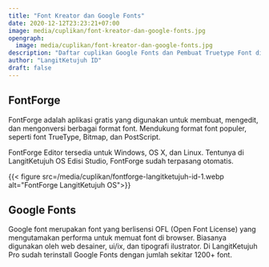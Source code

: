 ```yaml
---
title: "Font Kreator dan Google Fonts"
date: 2020-12-12T23:23:21+07:00
image: media/cuplikan/font-kreator-dan-google-fonts.jpg
opengraph:
  image: media/cuplikan/font-kreator-dan-google-fonts.jpg
description: "Daftar cuplikan Google Fonts dan Pembuat Truetype Font di LangitKetujuh OS"
author: "LangitKetujuh ID"
draft: false
---
```


## FontForge

FontForge adalah aplikasi gratis yang digunakan untuk membuat, mengedit, dan mengonversi berbagai format font. Mendukung format font populer, seperti font TrueType, Bitmap, dan PostScript.

FontForge Editor tersedia untuk Windows, OS X, dan Linux. Tentunya di LangitKetujuh OS Edisi Studio, FontForge sudah terpasang otomatis.

{{< figure src=/media/cuplikan/fontforge-langitketujuh-id-1.webp alt="FontForge LangitKetujuh OS">}}

## Google Fonts

Google font merupakan font yang berlisensi OFL (Open Font License) yang mengutamakan performa untuk memuat font di browser. Biasanya digunakan oleh web desainer, ui/ix, dan tipografi ilustrator. Di LangitKetujuh Pro sudah terinstall Google Fonts dengan jumlah sekitar 1200+ font.
